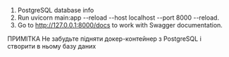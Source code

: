 
1. PostgreSQL database info 
2. Run uvicorn main:app --reload
   --host localhost --port 8000 --reload.
4. Go to http://127.0.0.1:8000/docs to work with Swagger documentation.






ПРИМІТКА
Не забудьте підняти докер-контейнер з PostgreSQL і створити в ньому базу даних
